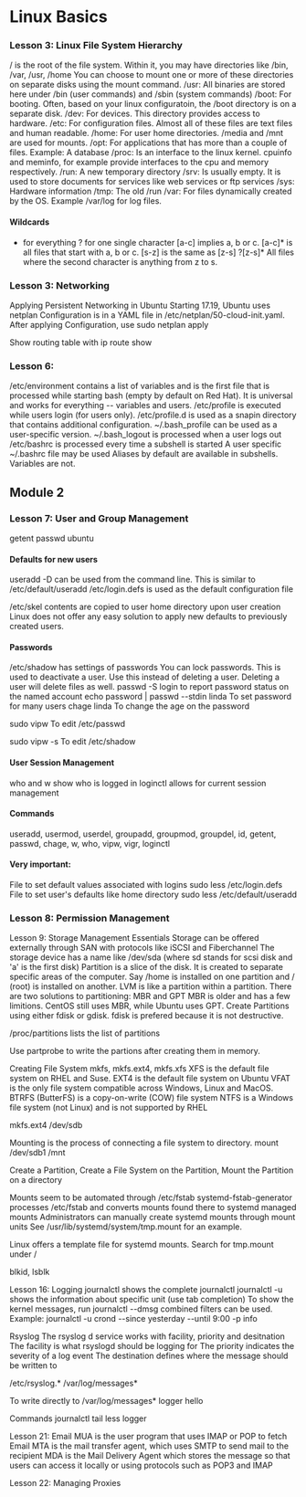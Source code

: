 # Linux Basics
### Lesson 3: Linux File System Hierarchy
/ is the root of the file system. Within it, you may have directories like /bin, /var, /usr, /home
You can choose to mount one or more of these directories on separate disks using the mount command.
/usr: All binaries are stored here under /bin (user commands) and /sbin (system commands)
/boot: For booting. Often, based on your linux configuratoin, the /boot directory is on a separate disk.
/dev: For devices. This directory provides access to hardware.
/etc: For configuration files. Almost all of these files are text files and human readable.
/home: For user home directories.
/media and /mnt are used for mounts.
/opt: For applications that has more than a couple of files. Example: A database
/proc: Is an interface to the linux kernel. cpuinfo and meminfo, for example provide interfaces to the cpu and memory respectively.
/run: A new temporary directory
/srv: Is usually empty. It is used to store documents for services like web services or ftp services
/sys: Hardware information
/tmp: The old /run
/var: For files dynamically created by the OS. Example /var/log for log files.

#### Wildcards
* for everything
? for one single character
[a-c] implies a, b or c.
[a-c]* is all files that start with a, b or c.
[s-z] is the same as [z-s]
?[z-s]* All files where the second character is anything from z to s.


### Lesson 3: Networking
Applying Persistent Networking in Ubuntu
Starting 17.19, Ubuntu uses netplan 
Configuration is in a YAML file in /etc/netplan/50-cloud-init.yaml. 
After applying Configuration, use sudo netplan apply 

Show routing table with
ip route show


### Lesson 6:
/etc/environment contains a list of variables and is the first file that is processed while starting bash (empty by default on Red Hat). It is universal and works for everything -- variables and users.
/etc/profile is executed while users login (for users only).
/etc/profile.d is used as a snapin directory that contains additional configuration.
~/.bash_profile can be used as a user-specific version.
~/.bash_logout is processed when a user logs out
/etc/bashrc is processed every time a subshell is started
A user specific ~/.bashrc file may be used
Aliases by default are available in subshells. Variables are not.

## Module 2
### Lesson 7: User and Group Management
getent passwd ubuntu

#### Defaults for new users
useradd -D can be used from the command line. This is similar to /etc/default/useradd
/etc/login.defs is used as the default configuration file

/etc/skel contents are copied to user home directory upon user creation
Linux does not offer any easy solution to apply new defaults to previously created users.

#### Passwords
/etc/shadow has settings of passwords
You can lock passwords. This is used to deactivate a user. Use this instead of deleting a user. Deleting a user will delete files as well.
passwd -S login 
to report password status on the named account
echo password | passwd --stdin linda
To set password for many users
chage linda
To change the age on the password

sudo vipw
To edit /etc/passwd

sudo vipw -s 
To edit /etc/shadow

#### User Session Management
who and w show who is logged in
loginctl allows for current session management 

#### Commands
useradd, usermod, userdel, groupadd, groupmod, groupdel, id, getent, passwd, chage, w, who, vipw, vigr, loginctl

#### Very important:
File to set default values associated with logins
sudo less /etc/login.defs
File to set user's defaults like home directory
sudo less /etc/default/useradd

### Lesson 8: Permission Management


Lesson 9: Storage Management Essentials
Storage can be offered externally through SAN with protocols like iSCSI and Fiberchannel 
The storage device has a name like /dev/sda (where sd stands for scsi disk and 'a' is the first disk)
Partition is a slice of the disk. It is created to separate specific areas of the computer. Say /home is installed on one partition and / (root) is installed on another.
LVM is like a partition within a partition.
There are two solutions to partitioning: MBR and GPT
MBR is older and has a few limitions. CentOS still uses MBR, while Ubuntu uses GPT.
Create Partitions using either fdisk or gdisk. fdisk is prefered because it is not destructive.

/proc/partitions lists the list of partitions 

Use partprobe to write the partions after creating them in memory. 

Creating File System
mkfs, mkfs.ext4, mkfs.xfs
XFS is the default file system on RHEL and Suse.
EXT4 is the default file system on Ubuntu
VFAT is the only file system compatible across Windows, Linux and MacOS.
BTRFS (ButterFS) is a copy-on-write (COW) file system
NTFS is a Windows file system (not Linux) and is not supported by RHEL

mkfs.ext4 /dev/sdb

Mounting is the process of connecting a file system to directory.
mount /dev/sdb1 /mnt 

Create a Partition, Create a File System on the Partition, Mount the Partition on a directory

Mounts seem to be automated through /etc/fstab
systemd-fstab-generator processes /etc/fstab and converts mounts found there to systemd managed mounts
Administrators can manually create systemd mounts through mount units
See /usr/lib/systemd/system/tmp.mount for an example. 

Linux offers a template file for systemd mounts. Search for tmp.mount under /

blkid, lsblk

Lesson 16: Logging
journalctl shows the complete journalctl
journalctl -u <unit> shows the information about specific unit (use tab completion)
To show the kernel messages, run
journalctl --dmsg 
combined filters can be used. Example:
journalctl -u crond --since yesterday --until 9:00 -p info

Rsyslog
The rsyslog d service works with facility, priority and desitnation
The facility is what rsyslogd should be logging for
The priority indicates the severity of a log event
The destination defines where the message should be written to

/etc/rsyslog.*
/var/log/messages*

To write directly to /var/log/messages*
logger hello

Commands
journalctl
tail 
less 
logger

Lesson 21: Email 
MUA is the user program that uses IMAP or POP to fetch Email
MTA is the mail transfer agent, which uses SMTP to send mail to the recipient 
MDA is the Mail Delivery Agent which stores the message so that users can access it locally or using protocols such as POP3 and IMAP 

Lesson 22: Managing Proxies
